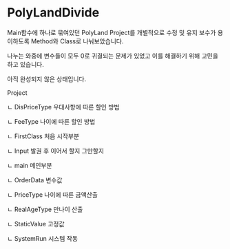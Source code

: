 # PolyLandDivide

Main함수에 하나로 묶여있던 PolyLand Project를 개별적으로 수정 및 유지 보수가 용이하도록 Method와 Class로 나눠보았습니다.

나누는 와중에 변수들이 모두 0로 귀결되는 문제가 있었고 이를 해결하기 위해 고민을 하고 있습니다.

아직 완성되지 않은 상태입니다.

Project

ㄴ DisPriceType 우대사항에 따른 할인 방법

ㄴ FeeType 나이에 따른 할인 방법

ㄴ FirstClass 처음 시작부분

ㄴ Input 발권 후 이어서 할지 그만할지

ㄴ main 메인부분

ㄴ OrderData 변수값 

ㄴ PriceType 나이에 따른 금액산출

ㄴ RealAgeType 만나이 산출

ㄴ StaticValue 고정값

ㄴ SystemRun 시스템 작동
